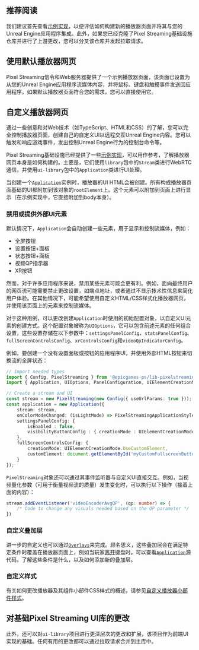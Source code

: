 ## 推荐阅读
我们建议首先查看[示例实现](/Frontend/implementations/typescript/src)，以便评估如何构建新的播放器页面并将其与您的Unreal Engine应用程序集成。此外，如果您已经克隆了Pixel Streaming基础设施仓库并进行了上游更改，您可以分叉该仓库并发起拉取请求。

## 使用默认播放器网页
Pixel Streaming信令和Web服务器提供了一个示例播放器页面，该页面已设置为从您的Unreal Engine应用程序流媒体内容，并将鼠标、键盘和触摸事件发送回应用程序。如果默认播放器页面符合您的需求，您可以直接使用它。

## 自定义播放器网页
通过一些创意和对Web技术（如TypeScript、HTML和CSS）的了解，您可以完全控制播放器页面，创建自己的自定义UI以远程交互Unreal Engine内容。您可以触发和响应游戏事件，发出控制Unreal Engine行为的控制台命令等。

Pixel Streaming基础设施已经提供了一些[示例实现](/Frontend/implementations/)，可以用作参考，了解播放器网页本身是如何构建的。主要是，它们使用`library`包中的`Stream`类进行WebRTC通信，并使用`ui-library`包中的`Application`类进行UI处理。

当创建一个[`Application`](/Frontend/ui-library/src/Application/Application.ts)实例时，播放器的UI HTML会被创建。所有构成播放器页面基础的UI都附加到该对象的`rootElement`上。这个元素可以附加到页面上进行显示（在示例实现中，它直接附加到body本身）。

### 禁用或提供外部UI元素
默认情况下，`Application`会自动创建一些元素，用于显示和控制流媒体，例如：
 - 全屏按钮
 - 设置按钮+面板
 - 状态按钮+面板
 - 视频QP指示器
 - XR按钮

然而，对于许多应用程序来说，禁用某些元素可能会更有利。例如，面向最终用户的网页流可能需要禁止更改设置，如端点地址，或者通过不显示技术性信息来简化用户体验。在其他情况下，可能希望使用自定义HTML/CSS样式化播放器网页，并使用该页面上的元素来控制流媒体。

对于这种用例，可以更改创建`Application`时使用的初始配置对象，以自定义UI元素的创建方式。这个配置对象被称为`UIOptions`，它可以包含前述元素的任何组合设置，这些设置存储在以下参数中：`settingsPanelConfig`、`statsPanelConfig`、`fullScreenControlsConfig`、`xrControlsConfig`和`videoQpIndicatorConfig`。

例如，要创建一个没有设置面板或按钮的应用程序UI，并使用外部HTML按钮来切换流的全屏状态：
```ts
// Import needed types
import { Config, PixelStreaming } from '@epicgames-ps/lib-pixelstreamingfrontend-ue5.2';
import { Application, UIOptions, PanelConfiguration, UIElementCreationMode } from '@epicgames-ps/lib-pixelstreamingfrontend-ui-ue5.2'

// Create a stream and UI
const stream = new PixelStreaming(new Config({ useUrlParams: true }));
const application = new Application({
	stream: stream,
	onColorModeChanged: (isLightMode) => PixelStreamingApplicationStyles.setColorMode(isLightMode),
	settingsPanelConfig: { 
		isEnabled : false,
		visibilityButtonConfig : { creationMode : UIElementCreationMode.Disable }
	},
	fullScreenControlsConfig: {
		creationMode: UIElementCreationMode.UseCustomElement,
		customElement: document.getElementById('myCustomFullscreenButton')
	}
});
```

`PixelStreaming`对象还可以通过其事件监听器与自定义UI直接交互。例如，当视频量化参数（可用于衡量视频流的质量）发生变化时，可以执行以下操作（接着上面的内容）：
```ts
stream.addEventListener('videoEncoderAvgQP', (qp: number) => {
	/* Code to change any visuals needed based on the QP parameter */
})
```

### 自定义叠加层

进一步的自定义也可以通过[`Overlays`](/Frontend/ui-library/src/Overlay)来完成。顾名思义，这些叠加层会在满足特定条件时覆盖在播放器页面上，例如当玩家[离开](/Frontend/ui-library/src/AFKOverlay.ts)键盘时。可以查看[`Application`](/Frontend/ui-library/src/Application/Application.ts)源代码，了解这些条件是什么，以及如何添加新的叠加层。

### 自定义样式

有关如何更改播放器及其组件小部件CSS样式的概述，请参见[自定义播放器小部件样式](/Frontend/Docs/Customizing%20the%20Player%20Widget%20Style.md)。

## 对基础Pixel Streaming UI库的更改

此外，还可以对`ui-library`项目进行更深层次的更改和扩展，该项目作为前端UI实现的基础。任何有用的更改都可以通过拉取请求合并到主库中。
